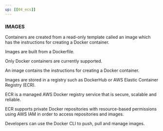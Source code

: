 ```yaml
---
up: [[04_ecs]]
---
```


### **IMAGES**

Containers are created from a read-only template called an image which has the instructions for creating a Docker container.

Images are built from a Dockerfile.

Only Docker containers are currently supported.

An image contains the instructions for creating a Docker container.

Images are stored in a registry such as DockerHub or AWS Elastic Container Registry (ECR).

ECR is a managed AWS Docker registry service that is secure, scalable and reliable.

ECR supports private Docker repositories with resource-based permissions using AWS IAM in order to access repositories and images.

Developers can use the Docker CLI to push, pull and manage images.